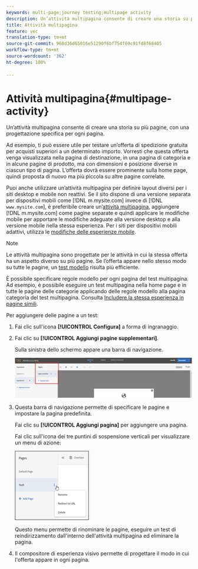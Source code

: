 ```yaml
---
keywords: multi-page;journey testing;multipage activity
description: Un’attività multipagina consente di creare una storia su più pagine, con una progettazione specifica per ogni pagina.
title: Attività multipagina
feature: vec
translation-type: tm+mt
source-git-commit: 968d36d65016e51290f6bf754f69c91fd8f68405
workflow-type: tm+mt
source-wordcount: '362'
ht-degree: 100%

---
```



# Attività multipagina{#multipage-activity}

Un’attività multipagina consente di creare una storia su più pagine, con una progettazione specifica per ogni pagina.

Ad esempio, ti può essere utile per testare un’offerta di spedizione gratuita per acquisti superiori a un determinato importo. Vorresti che questa offerta venga visualizzata nella pagina di destinazione, in una pagina di categoria e in alcune pagine di prodotto, ma con dimensioni e posizione diverse in ciascun tipo di pagina. L’offerta dovrà essere prominente sulla home page, quindi proposta di nuovo ma più piccola su altre pagine correlate.

Puoi anche utilizzare un’attività multipagina per definire layout diversi per i siti desktop e mobile non reattivi. Se il sito dispone di una versione separata per dispositivi mobili come [!DNL m.mysite.com] invece di [!DNL `www.mysite.com`], è preferibile creare un’[attività multipagina](/help/c-experiences/c-visual-experience-composer/multipage-activity.md#concept_277E096063E14813AC5D8EDFA1D2ED48), aggiungere [!DNL m.mysite.com] come pagine separate e quindi applicare le modifiche mobile per apportare le modifiche adeguate alla versione desktop e alla versione mobile nella stessa esperienza. Per i siti per dispositivi mobili adattivi, utilizza le [modifiche delle esperienze mobile](/help/c-experiences/c-visual-experience-composer/mobile-viewports.md#concept_8E45527C4ABC41D59AA3553BEDC76FA5).

>[!NOTE]
>
>Le attività multipagina sono progettate per le attività in cui la stessa offerta ha un aspetto diverso su più pagine. Se l’offerta appare nello stesso modo su tutte le pagine, un [test modello](/help/c-experiences/c-visual-experience-composer/temtest.md#task_2539D51A18044F82B0D9895636546781) risulta più efficiente.

È possibile specificare regole modello per ogni pagina del test multipagina. Ad esempio, è possibile eseguire un test multipagina nella home page e in tutte le pagine delle categorie applicando delle regole modello alla pagina categoria del test multipagina. Consulta [Includere la stessa esperienza in pagine simili](/help/c-experiences/c-visual-experience-composer/temtest.md#task_2539D51A18044F82B0D9895636546781).

Per aggiungere delle pagine a un test:

1. Fai clic sull&#39;icona **[!UICONTROL Configura]** a forma di ingranaggio.
1. Fai clic su **[!UICONTROL Aggiungi pagine supplementari]**.

   Sulla sinistra dello schermo appare una barra di navigazione.

   ![](assets/multipage_nav.png)

1. Questa barra di navigazione permette di specificare le pagine e impostare la pagina predefinita.

   Fai clic su **[!UICONTROL Aggiungi pagina]** per aggiungere una pagina.

   Fai clic sull&#39;icona dei tre puntini di sospensione verticali per visualizzare un menu di azione:

   ![](assets/multipage_menu.png)

   Questo menu permette di rinominare le pagine, eseguire un test di reindirizzamento dall&#39;interno dell&#39;attività multipagina ed eliminare la pagina.

1. Il compositore di esperienza visivo permette di progettare il modo in cui l&#39;offerta appare in ogni pagina.

